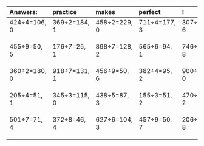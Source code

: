 | Answers: | practice | makes | perfect | ! |
| :--- | :--- | :--- | :--- | :--- |
| 424÷4=106, 0 | 369÷2=184, 1 | 458÷2=229, 0 | 711÷4=177, 3 | 307÷7=43, 6 | 
|   |   |   |   |   | 
|   |   |   |   |   | 
|   |   |   |   |   | 
| 455÷9=50, 5 | 176÷7=25, 1 | 898÷7=128, 2 | 565÷6=94, 1 | 746÷9=82, 8 | 
|   |   |   |   |   | 
|   |   |   |   |   | 
|   |   |   |   |   | 
| 360÷2=180, 0 | 918÷7=131, 1 | 456÷9=50, 6 | 382÷4=95, 2 | 900÷5=180, 0 | 
|   |   |   |   |   | 
|   |   |   |   |   | 
|   |   |   |   |   | 
| 205÷4=51, 1 | 345÷3=115, 0 | 438÷5=87, 3 | 155÷3=51, 2 | 470÷6=78, 2 | 
|   |   |   |   |   | 
|   |   |   |   |   | 
|   |   |   |   |   | 
| 501÷7=71, 4 | 372÷8=46, 4 | 627÷6=104, 3 | 457÷9=50, 7 | 206÷9=22, 8 | 
|   |   |   |   |   | 
|   |   |   |   |   | 
|   |   |   |   |   | 
